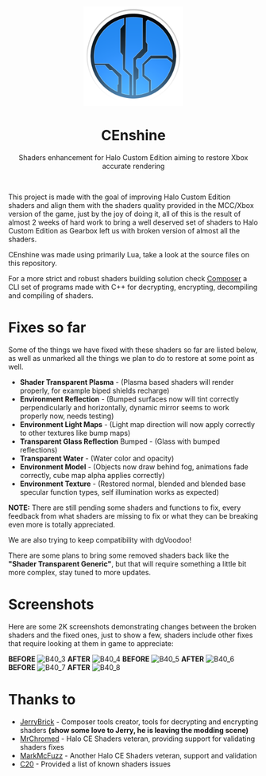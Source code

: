 <html>
    <p align="center">
        <img width="200px" src="img/censhine_icon_logo.png"/>
    </p>
    <h1 align="center">CEnshine</h1>
    <p align="center">
       Shaders enhancement for Halo Custom Edition aiming to restore Xbox accurate rendering
    </p>
    <p>&nbsp;</p>
</html>

This project is made with the goal of improving Halo Custom Edition shaders and align them with the
shaders quality provided in the MCC/Xbox version of the game, just by the joy of doing it, all of
this is the result of almost 2 weeks of hard work to bring a well deserved set of shaders to
Halo Custom Edition as Gearbox left us with broken version of almost all the shaders.

CEnshine was made using primarily Lua, take a look at the source files on this repository.

For a more strict and robust shaders building solution check [Composer](https://github.com/JerryBrick/composer) a CLI set of programs made
with C++ for decrypting, encrypting, decompiling and compiling of shaders.

# Fixes so far
Some of the things we have fixed with these shaders so far are listed below, as well as unmarked all
the things we plan to do to restore at some point as well.
- **Shader Transparent Plasma** - (Plasma based shaders will render properly, for example biped shields recharge)
- **Environment Reflection** - (Bumped surfaces now will tint correctly perpendicularly and horizontally, dynamic mirror seems to work properly now, needs testing)
- **Environment Light Maps** - (Light map direction will now apply correctly to other textures like bump maps)
- **Transparent Glass Reflection** Bumped - (Glass with bumped reflections)
- **Transparent Water** - (Water color and opacity)
- **Environment Model** - (Objects now draw behind fog, animations fade correctly, cube map alpha applies correctly)
- **Environment Texture** - (Restored normal, blended and blended base specular function types, self illumination works as expected)

**NOTE:** There are still pending some shaders and functions to fix, every feedback from what shaders are missing to fix or what they can be breaking even more is totally appreciated.

We are also trying to keep compatibility with dgVoodoo!

There are some plans to bring some removed shaders back like the **"Shader Transparent Generic"**, but that will require something a little bit more complex, stay tuned to more updates.

# Screenshots
Here are some 2K screenshots demonstrating changes between the broken shaders and the fixed ones, just
to show a few, shaders include other fixes that require looking at them in game to appreciate:

**BEFORE**
![B40_3](img/screenshots/B40_3.png)
**AFTER**
![B40_4](img/screenshots/B40_4.png)
**BEFORE**
![B40_5](img/screenshots/B40_5.png)
**AFTER**
![B40_6](img/screenshots/B40_6.png)
**BEFORE**
![B40_7](img/screenshots/B40_7.png)
**AFTER**
![B40_8](img/screenshots/B40_8.png)

# Thanks to
- [JerryBrick](https://github.com/JerryBrick) - Composer tools creator, tools for decrypting and encrypting shaders **(show some love to Jerry, he is leaving the modding scene)**
- [MrChromed](https://www.youtube.com/c/MrChromed) - Halo CE Shaders veteran, providing support for validating shaders fixes
- [MarkMcFuzz](https://www.youtube.com/c/MrChromed) - Another Halo CE Shaders veteran, support and validation
- [C20](https://c20.reclaimers.net/h1/engine/renderer/#gearbox-regressions) - Provided a list of known shaders issues